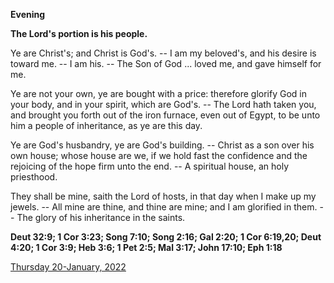 **Evening**

**The Lord's portion is his people.**
 
Ye are Christ's; and Christ is God's. -- I am my beloved's, and his desire is toward me. -- I am his. -- The Son of God ... loved me, and gave himself for me.
 
Ye are not your own, ye are bought with a price: therefore glorify God in your body, and in your spirit, which are God's. -- The Lord hath taken you, and brought you forth out of the iron furnace, even out of Egypt, to be unto him a people of inheritance, as ye are this day.
 
Ye are God's husbandry, ye are God's building. -- Christ as a son over his own house; whose house are we, if we hold fast the confidence and the rejoicing of the hope firm unto the end. -- A spiritual house, an holy priesthood.
 
They shall be mine, saith the Lord of hosts, in that day when I make up my jewels. -- All mine are thine, and thine are mine; and I am glorified in them. -- The glory of his inheritance in the saints.  

**Deut 32:9; 1 Cor 3:23; Song 7:10; Song 2:16; Gal 2:20; 1 Cor 6:19,20; Deut 4:20; 1 Cor 3:9; Heb 3:6; 1 Pet 2:5; Mal 3:17; John 17:10; Eph 1:18**

[Thursday 20-January, 2022](https://t.me/daily_light)
